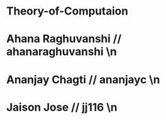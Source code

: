 # Theory-of-Computaion

# Ahana Raghuvanshi // ahanaraghuvanshi \n
# Ananjay Chagti // ananjayc \n
# Jaison Jose // jj116 \n
